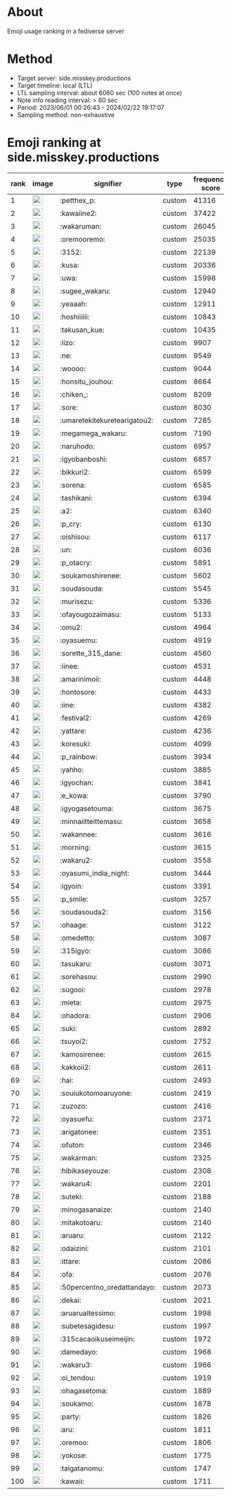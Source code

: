 # About
Emoji usage ranking in a fediverse server

# Method
- Target server: side.misskey.productions
- Target timeline: local (LTL)
- LTL sampling interval: about 6060 sec (100 notes at once)
- Note info reading interval: > 60 sec
- Period: 2023/06/01 00:26:43 - 2024/02/22 19:17:07 
- Sampling method: non-exhaustive

# Emoji ranking at side.misskey.productions

|rank|image|signifier|type|frequency score|
|----|----|----|----|----|
|1|<img height="24" src="https://side.misskey.productions/emoji/petthex_p.webp">|:petthex_p:|custom|41316|
|2|<img height="24" src="https://side.misskey.productions/emoji/kawaiine2.webp">|:kawaiine2:|custom|37422|
|3|<img height="24" src="https://side.misskey.productions/emoji/wakaruman.webp">|:wakaruman:|custom|26045|
|4|<img height="24" src="https://side.misskey.productions/emoji/oremooremo.webp">|:oremooremo:|custom|25035|
|5|<img height="24" src="https://side.misskey.productions/emoji/3152.webp">|:3152:|custom|22139|
|6|<img height="24" src="https://side.misskey.productions/emoji/kusa.webp">|:kusa:|custom|20336|
|7|<img height="24" src="https://side.misskey.productions/emoji/uwa.webp">|:uwa:|custom|15998|
|8|<img height="24" src="https://side.misskey.productions/emoji/sugee_wakaru.webp">|:sugee_wakaru:|custom|12940|
|9|<img height="24" src="https://side.misskey.productions/emoji/yeaaah.webp">|:yeaaah:|custom|12911|
|10|<img height="24" src="https://side.misskey.productions/emoji/hoshiiiiii.webp">|:hoshiiiiii:|custom|10843|
|11|<img height="24" src="https://side.misskey.productions/emoji/takusan_kue.webp">|:takusan_kue:|custom|10435|
|12|<img height="24" src="https://side.misskey.productions/emoji/iizo.webp">|:iizo:|custom|9907|
|13|<img height="24" src="https://side.misskey.productions/emoji/ne.webp">|:ne:|custom|9549|
|14|<img height="24" src="https://side.misskey.productions/emoji/woooo.webp">|:woooo:|custom|9044|
|15|<img height="24" src="https://side.misskey.productions/emoji/honsitu_jouhou.webp">|:honsitu_jouhou:|custom|8664|
|16|<img height="24" src="https://side.misskey.productions/emoji/chiken_.webp">|:chiken_:|custom|8209|
|17|<img height="24" src="https://side.misskey.productions/emoji/sore.webp">|:sore:|custom|8030|
|18|<img height="24" src="https://side.misskey.productions/emoji/umaretekitekuretearigatou2.webp">|:umaretekitekuretearigatou2:|custom|7285|
|19|<img height="24" src="https://side.misskey.productions/emoji/megamega_wakaru.webp">|:megamega_wakaru:|custom|7190|
|20|<img height="24" src="https://side.misskey.productions/emoji/naruhodo.webp">|:naruhodo:|custom|6957|
|21|<img height="24" src="https://side.misskey.productions/emoji/igyobanboshi.webp">|:igyobanboshi:|custom|6857|
|22|<img height="24" src="https://side.misskey.productions/emoji/bikkuri2.webp">|:bikkuri2:|custom|6599|
|23|<img height="24" src="https://side.misskey.productions/emoji/sorena.webp">|:sorena:|custom|6585|
|24|<img height="24" src="https://side.misskey.productions/emoji/tashikani.webp">|:tashikani:|custom|6394|
|25|<img height="24" src="https://side.misskey.productions/emoji/a2.webp">|:a2:|custom|6340|
|26|<img height="24" src="https://side.misskey.productions/emoji/p_cry.webp">|:p_cry:|custom|6130|
|27|<img height="24" src="https://side.misskey.productions/emoji/oishisou.webp">|:oishisou:|custom|6117|
|28|<img height="24" src="https://side.misskey.productions/emoji/un.webp">|:un:|custom|6036|
|29|<img height="24" src="https://side.misskey.productions/emoji/p_otacry.webp">|:p_otacry:|custom|5891|
|30|<img height="24" src="https://side.misskey.productions/emoji/soukamoshirenee.webp">|:soukamoshirenee:|custom|5602|
|31|<img height="24" src="https://side.misskey.productions/emoji/soudasouda.webp">|:soudasouda:|custom|5545|
|32|<img height="24" src="https://side.misskey.productions/emoji/murisezu.webp">|:murisezu:|custom|5336|
|33|<img height="24" src="https://side.misskey.productions/emoji/ofayougozaimasu.webp">|:ofayougozaimasu:|custom|5133|
|34|<img height="24" src="https://side.misskey.productions/emoji/omu2.webp">|:omu2:|custom|4964|
|35|<img height="24" src="https://side.misskey.productions/emoji/oyasuemu.webp">|:oyasuemu:|custom|4919|
|36|<img height="24" src="https://side.misskey.productions/emoji/sorette_315_dane.webp">|:sorette_315_dane:|custom|4560|
|37|<img height="24" src="https://side.misskey.productions/emoji/iinee.webp">|:iinee:|custom|4531|
|38|<img height="24" src="https://side.misskey.productions/emoji/amarinimoii.webp">|:amarinimoii:|custom|4448|
|39|<img height="24" src="https://side.misskey.productions/emoji/hontosore.webp">|:hontosore:|custom|4433|
|40|<img height="24" src="https://side.misskey.productions/emoji/iine.webp">|:iine:|custom|4382|
|41|<img height="24" src="https://side.misskey.productions/emoji/festival2.webp">|:festival2:|custom|4269|
|42|<img height="24" src="https://side.misskey.productions/emoji/yattare.webp">|:yattare:|custom|4236|
|43|<img height="24" src="https://side.misskey.productions/emoji/koresuki.webp">|:koresuki:|custom|4099|
|44|<img height="24" src="https://side.misskey.productions/emoji/p_rainbow.webp">|:p_rainbow:|custom|3934|
|45|<img height="24" src="https://side.misskey.productions/emoji/yahho.webp">|:yahho:|custom|3885|
|46|<img height="24" src="https://side.misskey.productions/emoji/igyochan.webp">|:igyochan:|custom|3841|
|47|<img height="24" src="https://side.misskey.productions/emoji/e_kowa.webp">|:e_kowa:|custom|3790|
|48|<img height="24" src="https://side.misskey.productions/emoji/igyogasetouma.webp">|:igyogasetouma:|custom|3675|
|49|<img height="24" src="https://side.misskey.productions/emoji/minnaiitteittemasu.webp">|:minnaiitteittemasu:|custom|3658|
|50|<img height="24" src="https://side.misskey.productions/emoji/wakannee.webp">|:wakannee:|custom|3616|
|51|<img height="24" src="https://side.misskey.productions/emoji/morning.webp">|:morning:|custom|3615|
|52|<img height="24" src="https://side.misskey.productions/emoji/wakaru2.webp">|:wakaru2:|custom|3558|
|53|<img height="24" src="https://side.misskey.productions/emoji/oyasumi_india_night.webp">|:oyasumi_india_night:|custom|3444|
|54|<img height="24" src="https://side.misskey.productions/emoji/igyoin.webp">|:igyoin:|custom|3391|
|55|<img height="24" src="https://side.misskey.productions/emoji/p_smile.webp">|:p_smile:|custom|3257|
|56|<img height="24" src="https://side.misskey.productions/emoji/soudasouda2.webp">|:soudasouda2:|custom|3156|
|57|<img height="24" src="https://side.misskey.productions/emoji/ohaage.webp">|:ohaage:|custom|3122|
|58|<img height="24" src="https://side.misskey.productions/emoji/omedetto.webp">|:omedetto:|custom|3087|
|59|<img height="24" src="https://side.misskey.productions/emoji/315igyo.webp">|:315igyo:|custom|3086|
|60|<img height="24" src="https://side.misskey.productions/emoji/tasukaru.webp">|:tasukaru:|custom|3071|
|61|<img height="24" src="https://side.misskey.productions/emoji/sorehasou.webp">|:sorehasou:|custom|2990|
|62|<img height="24" src="https://side.misskey.productions/emoji/sugooi.webp">|:sugooi:|custom|2978|
|63|<img height="24" src="https://side.misskey.productions/emoji/mieta.webp">|:mieta:|custom|2975|
|64|<img height="24" src="https://side.misskey.productions/emoji/ohadora.webp">|:ohadora:|custom|2906|
|65|<img height="24" src="https://side.misskey.productions/emoji/suki.webp">|:suki:|custom|2892|
|66|<img height="24" src="https://side.misskey.productions/emoji/tsuyoi2.webp">|:tsuyoi2:|custom|2752|
|67|<img height="24" src="https://side.misskey.productions/emoji/kamosirenee.webp">|:kamosirenee:|custom|2615|
|68|<img height="24" src="https://side.misskey.productions/emoji/kakkoii2.webp">|:kakkoii2:|custom|2611|
|69|<img height="24" src="https://side.misskey.productions/emoji/hai.webp">|:hai:|custom|2493|
|70|<img height="24" src="https://side.misskey.productions/emoji/souiukotomoaruyone.webp">|:souiukotomoaruyone:|custom|2419|
|71|<img height="24" src="https://side.misskey.productions/emoji/zuzozo.webp">|:zuzozo:|custom|2416|
|72|<img height="24" src="https://side.misskey.productions/emoji/oyasuefu.webp">|:oyasuefu:|custom|2371|
|73|<img height="24" src="https://side.misskey.productions/emoji/arigatonee.webp">|:arigatonee:|custom|2351|
|74|<img height="24" src="https://side.misskey.productions/emoji/ofuton.webp">|:ofuton:|custom|2346|
|75|<img height="24" src="https://side.misskey.productions/emoji/wakarman.webp">|:wakarman:|custom|2325|
|76|<img height="24" src="https://side.misskey.productions/emoji/hibikaseyouze.webp">|:hibikaseyouze:|custom|2308|
|77|<img height="24" src="https://side.misskey.productions/emoji/wakaru4.webp">|:wakaru4:|custom|2201|
|78|<img height="24" src="https://side.misskey.productions/emoji/suteki.webp">|:suteki:|custom|2188|
|79|<img height="24" src="https://side.misskey.productions/emoji/minogasanaize.webp">|:minogasanaize:|custom|2140|
|80|<img height="24" src="https://side.misskey.productions/emoji/mitakotoaru.webp">|:mitakotoaru:|custom|2140|
|81|<img height="24" src="https://side.misskey.productions/emoji/aruaru.webp">|:aruaru:|custom|2122|
|82|<img height="24" src="https://side.misskey.productions/emoji/odaizini.webp">|:odaizini:|custom|2101|
|83|<img height="24" src="https://side.misskey.productions/emoji/ittare.webp">|:ittare:|custom|2086|
|84|<img height="24" src="https://side.misskey.productions/emoji/ofa.webp">|:ofa:|custom|2076|
|85|<img height="24" src="https://side.misskey.productions/emoji/50percentno_oredattandayo.webp">|:50percentno_oredattandayo:|custom|2073|
|86|<img height="24" src="https://side.misskey.productions/emoji/dekai.webp">|:dekai:|custom|2021|
|87|<img height="24" src="https://side.misskey.productions/emoji/aruarualtessimo.webp">|:aruarualtessimo:|custom|1998|
|88|<img height="24" src="https://side.misskey.productions/emoji/subetesagidesu.webp">|:subetesagidesu:|custom|1997|
|89|<img height="24" src="https://side.misskey.productions/emoji/315cacaoikuseimeijin.webp">|:315cacaoikuseimeijin:|custom|1972|
|90|<img height="24" src="https://side.misskey.productions/emoji/damedayo.webp">|:damedayo:|custom|1968|
|91|<img height="24" src="https://side.misskey.productions/emoji/wakaru3.webp">|:wakaru3:|custom|1966|
|92|<img height="24" src="https://side.misskey.productions/emoji/oi_tendou.webp">|:oi_tendou:|custom|1919|
|93|<img height="24" src="https://side.misskey.productions/emoji/ohagasetoma.webp">|:ohagasetoma:|custom|1889|
|94|<img height="24" src="https://side.misskey.productions/emoji/soukamo.webp">|:soukamo:|custom|1878|
|95|<img height="24" src="https://side.misskey.productions/emoji/party.webp">|:party:|custom|1826|
|96|<img height="24" src="https://side.misskey.productions/emoji/aru.webp">|:aru:|custom|1811|
|97|<img height="24" src="https://side.misskey.productions/emoji/oremoo.webp">|:oremoo:|custom|1806|
|98|<img height="24" src="https://side.misskey.productions/emoji/yokose.webp">|:yokose:|custom|1775|
|99|<img height="24" src="https://side.misskey.productions/emoji/taigatanomu.webp">|:taigatanomu:|custom|1747|
|100|<img height="24" src="https://side.misskey.productions/emoji/kawaii.webp">|:kawaii:|custom|1711|
